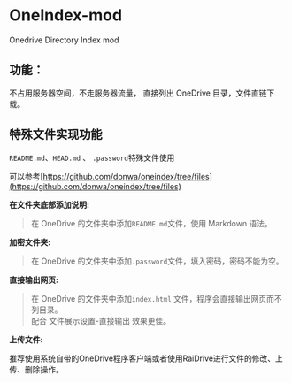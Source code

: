 # OneIndex-mod
Onedrive Directory Index mod

## 功能：
不占用服务器空间，不走服务器流量，  直接列出 OneDrive 目录，文件直链下载。  

## 特殊文件实现功能  
` README.md `、`HEAD.md` 、 `.password`特殊文件使用  

可以参考[https://github.com/donwa/oneindex/tree/files](https://github.com/donwa/oneindex/tree/files)  

**在文件夹底部添加说明:**  
>在 OneDrive 的文件夹中添加` README.md `文件，使用 Markdown 语法。  

**加密文件夹:**  
>在 OneDrive 的文件夹中添加`.password`文件，填入密码，密码不能为空。  

**直接输出网页:**  
>在 OneDrive 的文件夹中添加`index.html` 文件，程序会直接输出网页而不列目录。  
>配合 文件展示设置-直接输出 效果更佳。  


**上传文件:**  

推荐使用系统自带的OneDrive程序客户端或者使用RaiDrive进行文件的修改、上传、删除操作。
